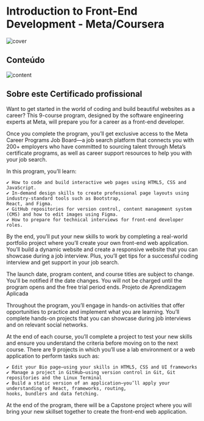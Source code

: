 # Introduction to Front-End Development - Meta/Coursera

![cover](https://149357281.v2.pressablecdn.com/wp-content/uploads/2022/06/blog_template-copy-2a.jpg)

## Conteúdo

![content](https://user-images.githubusercontent.com/39354498/183530081-02e7159f-52fc-4e56-b8b9-33c1fccd9129.png)


## Sobre este Certificado profissional


Want to get started in the world of coding and build beautiful websites as a career? This 9-course program, designed by the software engineering experts at Meta, will prepare you for a career as a front-end developer.

Once you complete the program, you’ll get exclusive access to the Meta Career Programs Job Board—a job search platform that connects you with 200+ employers who have committed to sourcing talent through Meta’s certificate programs, as well as career support resources to help you with your job search.

In this program, you’ll learn: 

    ✔️ How to code and build interactive web pages using HTML5, CSS and JavaScript. 
    ✔️ In-demand design skills to create professional page layouts using industry-standard tools such as Bootstrap, 
    React, and Figma. 
    ✔️ GitHub repositories for version control, content management system (CMS) and how to edit images using Figma. 
    ✔️ How to prepare for technical interviews for front-end developer roles.

By the end, you’ll put your new skills to work by completing a real-world portfolio project where you’ll create your own front-end web application. You’ll build a dynamic website and create a responsive website that you can showcase during a job interview. Plus, you’ll get tips for a successful coding interview and get support in your job search.

The launch date, program content, and course titles are subject to change. You'll be notified if the date changes. You will not be charged until the program opens and the free trial period ends.
Projeto de Aprendizagem Aplicada

Throughout the program, you’ll engage in hands-on activities that offer opportunities to practice and implement what you are learning. You’ll complete hands-on projects that you can showcase during job interviews and on relevant social networks.

At the end of each course, you’ll complete a project to test your new skills and ensure you understand the criteria before moving on to the next course. There are 9 projects in which you’ll use a lab environment or a web application to perform tasks such as:  

    ✔️ Edit your Bio page—using your skills in HTML5, CSS and UI frameworks
    ✔️ Manage a project in GitHub—using version control in Git, Git repositories and the Linux Terminal 
    ✔️ Build a static version of an application—you’ll apply your understanding of React, frameworks, routing, 
    hooks, bundlers and data fetching. 

At the end of the program, there will be a Capstone project where you will bring your new skillset together to create the front-end web application.

